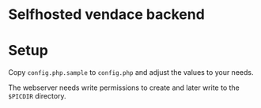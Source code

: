 Selfhosted vendace backend
=========================

# Setup 

Copy `config.php.sample` to `config.php` and adjust the values to your needs. 

The webserver needs write permissions to create and later write to the `$PICDIR` directory. 
